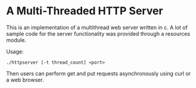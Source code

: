 # A Multi-Threaded HTTP Server
This is an implementation of a multithread web server written in c. A lot of sample code for the server functionality was provided through a resources module.

Usage:
```
./httpserver [-t thread_count] <port>
```

Then users can perform get and put requests asynchronously using curl or a web browser. 